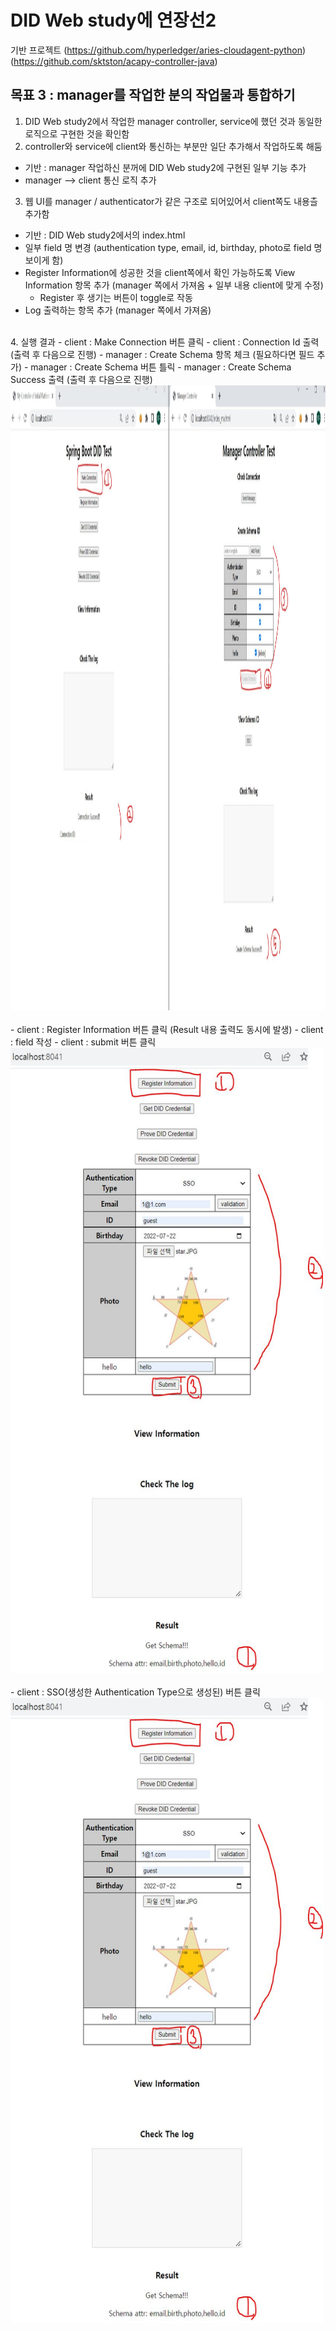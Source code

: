 # DID Web study에 연장선2
기반 프로젝트 (https://github.com/hyperledger/aries-cloudagent-python)
(https://github.com/sktston/acapy-controller-java)
<br>

## 목표 3 : manager를 작업한 분의 작업물과 통합하기
   1. DID Web study2에서 작업한 manager controller, service에 했던 것과 동일한 로직으로 구현한 것을 확인함
   2. controller와 service에 client와 통신하는 부분만 일단 추가해서 작업하도록 해둠 <br>
   * 기반 : manager 작업하신 분꺼에 DID Web study2에 구현된 일부 기능 추가<br>
   * manager --> client 통신 로직 추가 
    <br>
   3. 웹 UI를 manager / authenticator가 같은 구조로 되어있어서 client쪽도 내용츨 추가함 <br>
   * 기반 : DID Web study2에서의 index.html <br>
   * 일부 field 명 변경 (authentication type, email, id, birthday, photo로 field 명 보이게 함) <br>
   * Register Information에 성공한 것을 client쪽에서 확인 가능하도록 View Information 항목 추가 (manager 쪽에서 가져옴 + 일부 내용 client에 맞게 수정) <br>
      - Register 후 생기는 버튼이 toggle로 작동 <br>
   * Log 출력하는 항목 추가 (manager 쪽에서 가져옴)
   <br>
   4. 실행 결과
   - client : Make Connection 버튼 클릭
   - client : Connection Id 출력 (출력 후 다음으로 진행)
   - manager : Create Schema 항목 체크 (필요하다면 필드 추가)
   - manager : Create Schema 버튼 틀릭
   - manager : Create Schema Success 출력 (출력 후 다음으로 진행)
  <br>
  <img src="https://github.com/RainingCodes/BlockChainProjectStudy/blob/main/img/img22.JPG" width="2000px" height="1000px" alt="result1"></img><br/>
 <br>
   - client : Register Information 버튼 클릭 (Result 내용 출력도 동시에 발생)
   - client : field 작성
   - client : submit 버튼 클릭
   <br>
  <img src="https://github.com/RainingCodes/BlockChainProjectStudy/blob/main/img/img23.JPG" width=500px" height="1000px" alt="result2"></img><br/>
 <br>
   - client : SSO(생성한 Authentication Type으로 생성된) 버튼 클릭
   <br>
  <img src="https://github.com/RainingCodes/BlockChainProjectStudy/blob/main/img/img23.JPG" width=500px" height="1000px" alt="result3"></img><br/>